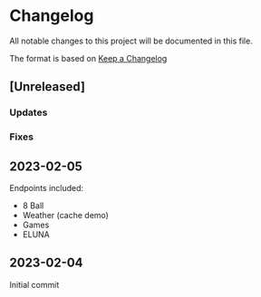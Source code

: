 # Changelog

All notable changes to this project will be documented in this file.

The format is based on [Keep a Changelog](http://keepachangelog.com/en/1.0.0/)

## [Unreleased]
### Updates
### Fixes

## 2023-02-05

Endpoints included:

- 8 Ball
- Weather (cache demo)
- Games
- ELUNA

## 2023-02-04

Initial commit
